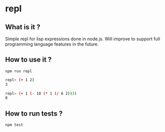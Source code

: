 # repl

## What is it ?
Simple repl for lisp expressions done in node.js.
Will improve to support full programming language features in the future.


## How to use it ? 

```npm run repl```

```sh
repl> (+ 1 2)
3
```

```sh
repl> (+ 1 (- 10 (* 1 (/ 6 2))))
8
```

## How to run tests ?
```npm test```